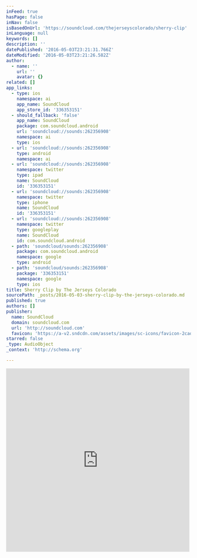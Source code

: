 ```yaml
---
inFeed: true
hasPage: false
inNav: false
isBasedOnUrl: 'https://soundcloud.com/thejerseyscolorado/sherry-clip'
inLanguage: null
keywords: []
description: ''
datePublished: '2016-05-03T23:21:31.766Z'
dateModified: '2016-05-03T23:21:26.582Z'
author:
  - name: ''
    url: ''
    avatar: {}
related: []
app_links:
  - type: ios
    namespace: ai
    app_name: SoundCloud
    app_store_id: '336353151'
  - should_fallback: 'false'
    app_name: SoundCloud
    package: com.soundcloud.android
    url: 'soundcloud://sounds:262356908'
    namespace: ai
    type: ios
  - url: 'soundcloud://sounds:262356908'
    type: android
    namespace: ai
  - url: 'soundcloud://sounds:262356908'
    namespace: twitter
    type: ipad
    name: SoundCloud
    id: '336353151'
  - url: 'soundcloud://sounds:262356908'
    namespace: twitter
    type: iphone
    name: SoundCloud
    id: '336353151'
  - url: 'soundcloud://sounds:262356908'
    namespace: twitter
    type: googleplay
    name: SoundCloud
    id: com.soundcloud.android
  - path: 'soundcloud/sounds:262356908'
    package: com.soundcloud.android
    namespace: google
    type: android
  - path: 'soundcloud/sounds:262356908'
    package: '336353151'
    namespace: google
    type: ios
title: Sherry Clip by The Jerseys Colorado
sourcePath: _posts/2016-05-03-sherry-clip-by-the-jerseys-colorado.md
published: true
authors: []
publisher:
  name: SoundCloud
  domain: soundcloud.com
  url: 'http://soundcloud.com'
  favicon: 'https://a-v2.sndcdn.com/assets/images/sc-icons/favicon-2cadd14b.ico'
starred: false
_type: AudioObject
_context: 'http://schema.org'

---
```

<iframe src="https://cdn.embedly.com/widgets/media.html?src=https%3A%2F%2Fw.soundcloud.com%2Fplayer%2F%3Fvisual%3Dtrue%26url%3Dhttp%253A%252F%252Fapi.soundcloud.com%252Ftracks%252F262356908%26show_artwork%3Dtrue&amp;url=https%3A%2F%2Fsoundcloud.com%2Fthejerseyscolorado%2Fsherry-clip&amp;image=http%3A%2F%2Fi1.sndcdn.com%2Fartworks-000161246545-m9jkpv-t500x500.jpg&amp;key=b7d04c9b404c499eba89ee7072e1c4f7&amp;type=text%2Fhtml&amp;schema=soundcloud" width="500" height="500" scrolling="no" frameborder="0" allowfullscreen="" style=""></iframe>